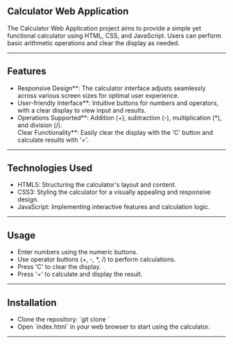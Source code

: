 <h2>Calculator Web Application</h2>
<p>The Calculator Web Application project aims to provide a simple yet functional calculator using HTML, CSS, and JavaScript. Users can perform basic arithmetic operations and clear the display as needed.</p>
<hr>
<h2>Features</h2>
<ul>  
  <li>Responsive Design**: The calculator interface adjusts seamlessly across various screen sizes for optimal user experience.</li>
  <li>User-friendly Interface**: Intuitive buttons for numbers and operators, with a clear display to view input and results.</li>
  <li>Operations Supported**: Addition (+), subtraction (-), multiplication (*), and division (/).</li
  <li>Clear Functionality**: Easily clear the display with the 'C' button and calculate results with '='.</li>
</ul>
<hr>
<h2>Technologies Used</h2>
<ul>
  <li>HTML5: Structuring the calculator's layout and content.</li>
  <li>CSS3: Styling the calculator for a visually appealing and responsive design.</li>
  <li>JavaScript: Implementing interactive features and calculation logic.</li>
</ul>
<hr>
<h2>Usage</h2>
<ul>
<li>Enter numbers using the numeric buttons.</li>
<li>Use operator buttons (+, -, *, /) to perform calculations.</li>
<li>Press 'C' to clear the display.</li>
<li>Press '=' to calculate and display the result.</li>
</ul>
<hr>
<h2>Installation</h2>
<uL>
  <li>Clone the repository: `git clone <repository_url>`</li>
  <li>Open `index.html` in your web browser to start using the calculator.</li>
</uL>
<hr>
